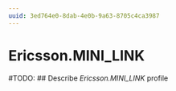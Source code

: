 ```yaml
---
uuid: 3ed764e0-8dab-4e0b-9a63-8705c4ca3987
---
```



# Ericsson.MINI_LINK


#TODO: ## Describe *Ericsson.MINI_LINK* profile

